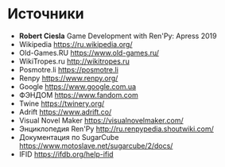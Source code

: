# Источники

* **Robert Ciesla** Game Development with Ren'Py: Apress 2019
* Wikipedia https://ru.wikipedia.org/
* Old-Games.RU https://www.old-games.ru/
* WikiTropes.ru http://wikitropes.ru
* Posmotre.li https://posmotre.li
* Renpy https://www.renpy.org/
* Google https://www.google.com.ua
* ФЭНДОМ https://www.fandom.com
* Twine https://twinery.org/
* Adrift https://www.adrift.co/
* Visual Novel Maker https://visualnovelmaker.com/
* Энциклопедия Ren'Py http://ru.renpypedia.shoutwiki.com/
* Документация по SugarCube https://www.motoslave.net/sugarcube/2/docs/
* IFID https://ifdb.org/help-ifid
